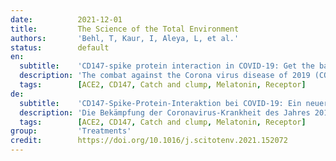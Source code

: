 ```yaml
---
date:          2021-12-01
title:         The Science of the Total Environment
authors:       'Behl, T, Kaur, I, Aleya, L, et al.'
status:        default
en:
  subtitle:    'CD147-spike protein interaction in COVID-19: Get the ball rolling with a novel receptor and therapeutic target'
  description: 'The combat against the Corona virus disease of 2019 (COVID-19), has created a chaos among the healthcare institutions and researchers, in turn accelerating the dire need to curtail the infection spread. The already established entry mechanism, via ACE2 has not yet successfully aided in the development of a suitable and reliable therapy. Taking in account the constant progression and deterioration of the cases worldwide, a different perspective and mechanistic approach is required, which has thrown light onto the cluster of differentiation 147 (CD147) transmembrane protein, as a novel route for SARS-CoV-2 entry. Despite lesser affinity towards COVID-19 virus, as compared to ACE2, this receptor provides a suitable justification behind elevated blood glucose levels in infected patients, retarded COVID-19 risk in women, enhanced susceptibility in geriatrics, greater infection susceptibility of T cells, infection prevalence in non-susceptible human cardiac pericytes and so on. The manuscript invokes the title role and distribution of CD147 in COVID-19 as an entry receptor and mediator of endocytosis-promoted entry of the virus, along with the "catch and clump" hypothesis, thereby presenting its Fundamental significance as a therapeutic target for potential candidates, such as Azithromycin, melatonin, statins, beta adrenergic blockers, ivermectin, Meplazumab etc. Thus, the authors provide a comprehensive review of a different perspective in COVID-19 infection, aiming to aid the researchers and virologists in considering all aspects of viral entry, in order to develop a sustainable and potential cure for the 2019 COVID-19 disease.'
  tags:        [ACE2, CD147, Catch and clump, Melatonin, Receptor]
de:
  subtitle:    'CD147-Spike-Protein-Interaktion bei COVID-19: Ein neuer Rezeptor und ein neues therapeutisches Ziel bringen den Ball ins Rollen'
  description: 'Die Bekämpfung der Coronavirus-Krankheit des Jahres 2019 (COVID-19) hat bei Gesundheitseinrichtungen und Forschern ein Chaos ausgelöst, das die dringende Notwendigkeit, die Ausbreitung der Infektion einzudämmen, noch verstärkt. Der bereits etablierte Eintrittsmechanismus über ACE2 hat bisher nicht erfolgreich zur Entwicklung einer geeigneten und zuverlässigen Therapie beigetragen. In Anbetracht des ständigen Fortschreitens und der Verschlimmerung der weltweiten Fälle ist eine andere Perspektive und ein anderer mechanistischer Ansatz erforderlich, der das Transmembranprotein Cluster of Differentiation 147 (CD147) als neuen Eintrittsweg für SARS-CoV-2 ins Blickfeld gerückt hat. Obwohl dieser Rezeptor im Vergleich zu ACE2 eine geringere Affinität zum COVID-19-Virus aufweist, liefert er eine geeignete Begründung für die erhöhten Blutzuckerwerte bei infizierten Patienten, das niedrigere COVID-19-Risiko bei Frauen, die erhöhte Anfälligkeit bei geriatrischen Patienten, die größere Infektionsanfälligkeit von T-Zellen, die Infektionsprävalenz bei nicht anfälligen menschlichen Herzperizyten usw. In dem Manuskript werden die Rolle und die Verteilung von CD147 bei COVID-19 als Eintrittsrezeptor und Vermittler des durch Endozytose geförderten Eintritts des Virus sowie die "catch and clump"-Hypothese hervorgehoben und damit seine grundlegende Bedeutung als therapeutisches Ziel für potenzielle Kandidaten wie Azithromycin, Melatonin, Statine, Beta-Adreno-Blocker, Ivermectin, Meplazumab usw. dargestellt. Die Autoren geben somit einen umfassenden Überblick über eine andere Perspektive der COVID-19-Infektion, um Forschern und Virologen dabei zu helfen, alle Aspekte des viralen Eintritts zu berücksichtigen, um eine nachhaltige und potenzielle Heilung für die COVID-19-Krankheit 2019 zu entwickeln.' 
  tags:        [ACE2, CD147, Catch and clump, Melatonin, Receptor]
group:         'Treatments'
credit:        https://doi.org/10.1016/j.scitotenv.2021.152072
---
```

